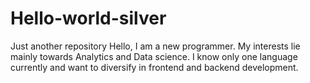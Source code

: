 # Hello-world-silver
Just another repository
Hello, I am a new programmer. My interests lie mainly towards Analytics and Data science. I know only one language currently and want to diversify in frontend and backend development.
